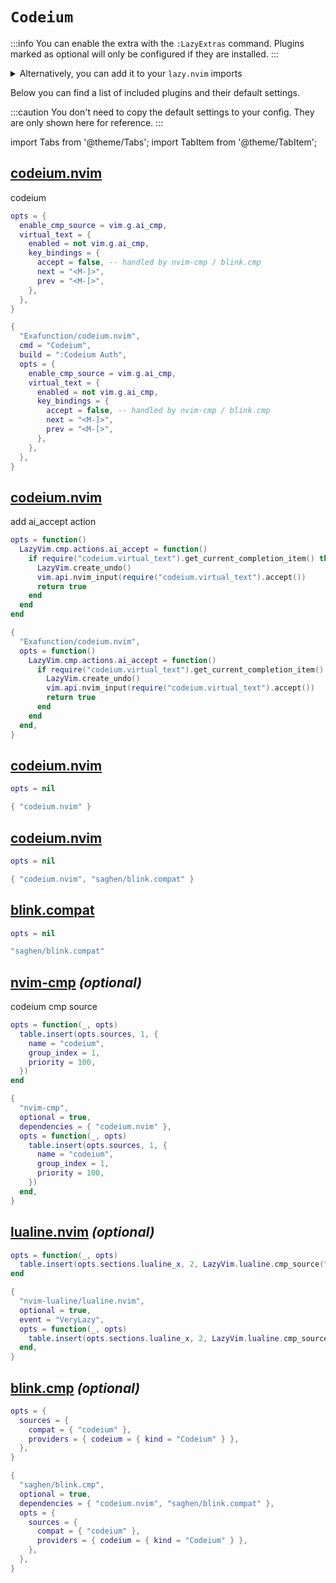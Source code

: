 # `Codeium`

<!-- plugins:start -->

:::info
You can enable the extra with the `:LazyExtras` command.
Plugins marked as optional will only be configured if they are installed.
:::

<details>
<summary>Alternatively, you can add it to your <code>lazy.nvim</code> imports</summary>

```lua title="lua/config/lazy.lua" {4}
require("lazy").setup({
  spec = {
    { "LazyVim/LazyVim", import = "lazyvim.plugins" },
    { import = "lazyvim.plugins.extras.ai.codeium" },
    { import = "plugins" },
  },
})
```

</details>

Below you can find a list of included plugins and their default settings.

:::caution
You don't need to copy the default settings to your config.
They are only shown here for reference.
:::

import Tabs from '@theme/Tabs';
import TabItem from '@theme/TabItem';

## [codeium.nvim](https://github.com/Exafunction/codeium.nvim)

 codeium


<Tabs>

<TabItem value="opts" label="Options">

```lua
opts = {
  enable_cmp_source = vim.g.ai_cmp,
  virtual_text = {
    enabled = not vim.g.ai_cmp,
    key_bindings = {
      accept = false, -- handled by nvim-cmp / blink.cmp
      next = "<M-]>",
      prev = "<M-[>",
    },
  },
}
```

</TabItem>


<TabItem value="code" label="Full Spec">

```lua
{
  "Exafunction/codeium.nvim",
  cmd = "Codeium",
  build = ":Codeium Auth",
  opts = {
    enable_cmp_source = vim.g.ai_cmp,
    virtual_text = {
      enabled = not vim.g.ai_cmp,
      key_bindings = {
        accept = false, -- handled by nvim-cmp / blink.cmp
        next = "<M-]>",
        prev = "<M-[>",
      },
    },
  },
}
```

</TabItem>

</Tabs>

## [codeium.nvim](https://github.com/Exafunction/codeium.nvim)

 add ai_accept action


<Tabs>

<TabItem value="opts" label="Options">

```lua
opts = function()
  LazyVim.cmp.actions.ai_accept = function()
    if require("codeium.virtual_text").get_current_completion_item() then
      LazyVim.create_undo()
      vim.api.nvim_input(require("codeium.virtual_text").accept())
      return true
    end
  end
end
```

</TabItem>


<TabItem value="code" label="Full Spec">

```lua
{
  "Exafunction/codeium.nvim",
  opts = function()
    LazyVim.cmp.actions.ai_accept = function()
      if require("codeium.virtual_text").get_current_completion_item() then
        LazyVim.create_undo()
        vim.api.nvim_input(require("codeium.virtual_text").accept())
        return true
      end
    end
  end,
}
```

</TabItem>

</Tabs>

## [codeium.nvim](https://github.com/Exafunction/codeium.nvim)

<Tabs>

<TabItem value="opts" label="Options">

```lua
opts = nil
```

</TabItem>


<TabItem value="code" label="Full Spec">

```lua
{ "codeium.nvim" }
```

</TabItem>

</Tabs>

## [codeium.nvim](https://github.com/Exafunction/codeium.nvim)

<Tabs>

<TabItem value="opts" label="Options">

```lua
opts = nil
```

</TabItem>


<TabItem value="code" label="Full Spec">

```lua
{ "codeium.nvim", "saghen/blink.compat" }
```

</TabItem>

</Tabs>

## [blink.compat](https://github.com/saghen/blink.compat)

<Tabs>

<TabItem value="opts" label="Options">

```lua
opts = nil
```

</TabItem>


<TabItem value="code" label="Full Spec">

```lua
"saghen/blink.compat"
```

</TabItem>

</Tabs>

## [nvim-cmp](https://github.com/hrsh7th/nvim-cmp) _(optional)_

 codeium cmp source


<Tabs>

<TabItem value="opts" label="Options">

```lua
opts = function(_, opts)
  table.insert(opts.sources, 1, {
    name = "codeium",
    group_index = 1,
    priority = 100,
  })
end
```

</TabItem>


<TabItem value="code" label="Full Spec">

```lua
{
  "nvim-cmp",
  optional = true,
  dependencies = { "codeium.nvim" },
  opts = function(_, opts)
    table.insert(opts.sources, 1, {
      name = "codeium",
      group_index = 1,
      priority = 100,
    })
  end,
}
```

</TabItem>

</Tabs>

## [lualine.nvim](https://github.com/nvim-lualine/lualine.nvim) _(optional)_

<Tabs>

<TabItem value="opts" label="Options">

```lua
opts = function(_, opts)
  table.insert(opts.sections.lualine_x, 2, LazyVim.lualine.cmp_source("codeium"))
end
```

</TabItem>


<TabItem value="code" label="Full Spec">

```lua
{
  "nvim-lualine/lualine.nvim",
  optional = true,
  event = "VeryLazy",
  opts = function(_, opts)
    table.insert(opts.sections.lualine_x, 2, LazyVim.lualine.cmp_source("codeium"))
  end,
}
```

</TabItem>

</Tabs>

## [blink.cmp](https://github.com/saghen/blink.cmp) _(optional)_

<Tabs>

<TabItem value="opts" label="Options">

```lua
opts = {
  sources = {
    compat = { "codeium" },
    providers = { codeium = { kind = "Codeium" } },
  },
}
```

</TabItem>


<TabItem value="code" label="Full Spec">

```lua
{
  "saghen/blink.cmp",
  optional = true,
  dependencies = { "codeium.nvim", "saghen/blink.compat" },
  opts = {
    sources = {
      compat = { "codeium" },
      providers = { codeium = { kind = "Codeium" } },
    },
  },
}
```

</TabItem>

</Tabs>

<!-- plugins:end -->
